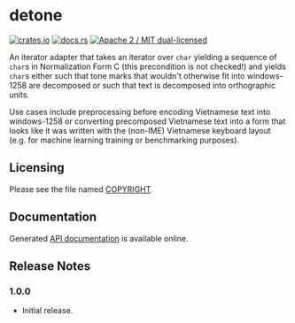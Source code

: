 # detone

[![crates.io](https://meritbadge.herokuapp.com/detone)](https://crates.io/crates/detone)
[![docs.rs](https://docs.rs/detone/badge.svg)](https://docs.rs/detone/)
[![Apache 2 / MIT dual-licensed](https://img.shields.io/badge/license-Apache%202%20%2F%20MIT-blue.svg)](https://github.com/hsivonen/detone/blob/master/COPYRIGHT)

An iterator adapter that takes an iterator over `char` yielding a sequence of
`char`s in Normalization Form C (this precondition is not checked!) and
yields `char`s either such that tone marks that wouldn't otherwise fit into
windows-1258 are decomposed or such that text is decomposed into orthographic
units.

Use cases include preprocessing before encoding Vietnamese text into
windows-1258 or converting precomposed Vietnamese text into a form that looks
like it was written with the (non-IME) Vietnamese keyboard layout (e.g. for
machine learning training or benchmarking purposes).

## Licensing

Please see the file named
[COPYRIGHT](https://github.com/hsivonen/detone/blob/master/COPYRIGHT).

## Documentation

Generated [API documentation](https://docs.rs/detone/) is available
online.

## Release Notes

### 1.0.0

* Initial release.
